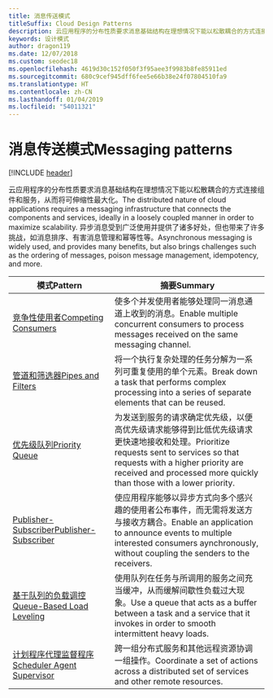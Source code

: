 ```yaml
---
title: 消息传送模式
titleSuffix: Cloud Design Patterns
description: 云应用程序的分布性质要求消息基础结构在理想情况下能以松散耦合的方式连接组件和服务，从而将可伸缩性最大化。 异步消息受到广泛使用并提供了诸多好处，但也带来了许多挑战，如消息排序、有害消息管理和幂等性等。
keywords: 设计模式
author: dragon119
ms.date: 12/07/2018
ms.custom: seodec18
ms.openlocfilehash: 4619d30c152f050f3f95aee3f9983b8fe85911ed
ms.sourcegitcommit: 680c9cef945dff6fee5e66b38e24f07804510fa9
ms.translationtype: HT
ms.contentlocale: zh-CN
ms.lasthandoff: 01/04/2019
ms.locfileid: "54011321"
---
```

# <a name="messaging-patterns"></a><span data-ttu-id="0c8b0-105">消息传送模式</span><span class="sxs-lookup"><span data-stu-id="0c8b0-105">Messaging patterns</span></span>

[!INCLUDE [header](../../_includes/header.md)]

<span data-ttu-id="0c8b0-106">云应用程序的分布性质要求消息基础结构在理想情况下能以松散耦合的方式连接组件和服务，从而将可伸缩性最大化。</span><span class="sxs-lookup"><span data-stu-id="0c8b0-106">The distributed nature of cloud applications requires a messaging infrastructure that connects the components and services, ideally in a loosely coupled manner in order to maximize scalability.</span></span> <span data-ttu-id="0c8b0-107">异步消息受到广泛使用并提供了诸多好处，但也带来了许多挑战，如消息排序、有害消息管理和幂等性等。</span><span class="sxs-lookup"><span data-stu-id="0c8b0-107">Asynchronous messaging is widely used, and provides many benefits, but also brings challenges such as the ordering of messages, poison message management, idempotency, and more.</span></span>

| <span data-ttu-id="0c8b0-108">模式</span><span class="sxs-lookup"><span data-stu-id="0c8b0-108">Pattern</span></span> | <span data-ttu-id="0c8b0-109">摘要</span><span class="sxs-lookup"><span data-stu-id="0c8b0-109">Summary</span></span> |
| ------- | ------- |
| [<span data-ttu-id="0c8b0-110">竞争性使用者</span><span class="sxs-lookup"><span data-stu-id="0c8b0-110">Competing Consumers</span></span>](../competing-consumers.md) | <span data-ttu-id="0c8b0-111">使多个并发使用者能够处理同一消息通道上收到的消息。</span><span class="sxs-lookup"><span data-stu-id="0c8b0-111">Enable multiple concurrent consumers to process messages received on the same messaging channel.</span></span> |
| [<span data-ttu-id="0c8b0-112">管道和筛选器</span><span class="sxs-lookup"><span data-stu-id="0c8b0-112">Pipes and Filters</span></span>](../pipes-and-filters.md) | <span data-ttu-id="0c8b0-113">将一个执行复杂处理的任务分解为一系列可重复使用的单个元素。</span><span class="sxs-lookup"><span data-stu-id="0c8b0-113">Break down a task that performs complex processing into a series of separate elements that can be reused.</span></span> |
| [<span data-ttu-id="0c8b0-114">优先级队列</span><span class="sxs-lookup"><span data-stu-id="0c8b0-114">Priority Queue</span></span>](../priority-queue.md) | <span data-ttu-id="0c8b0-115">为发送到服务的请求确定优先级，以便高优先级请求能够得到比低优先级请求更快速地接收和处理。</span><span class="sxs-lookup"><span data-stu-id="0c8b0-115">Prioritize requests sent to services so that requests with a higher priority are received and processed more quickly than those with a lower priority.</span></span> |
| [<span data-ttu-id="0c8b0-116">Publisher-Subscriber</span><span class="sxs-lookup"><span data-stu-id="0c8b0-116">Publisher-Subscriber</span></span>](../publisher-subscriber.md) | <span data-ttu-id="0c8b0-117">使应用程序能够以异步方式向多个感兴趣的使用者公布事件，而无需将发送方与接收方耦合。</span><span class="sxs-lookup"><span data-stu-id="0c8b0-117">Enable an application to announce events to multiple interested consumers aynchronously, without coupling the senders to the receivers.</span></span> |
| [<span data-ttu-id="0c8b0-118">基于队列的负载调控</span><span class="sxs-lookup"><span data-stu-id="0c8b0-118">Queue-Based Load Leveling</span></span>](../queue-based-load-leveling.md) | <span data-ttu-id="0c8b0-119">使用队列在任务与所调用的服务之间充当缓冲，从而缓解间歇性负载过大现象。</span><span class="sxs-lookup"><span data-stu-id="0c8b0-119">Use a queue that acts as a buffer between a task and a service that it invokes in order to smooth intermittent heavy loads.</span></span> |
| [<span data-ttu-id="0c8b0-120">计划程序代理监督程序</span><span class="sxs-lookup"><span data-stu-id="0c8b0-120">Scheduler Agent Supervisor</span></span>](../scheduler-agent-supervisor.md) | <span data-ttu-id="0c8b0-121">跨一组分布式服务和其他远程资源协调一组操作。</span><span class="sxs-lookup"><span data-stu-id="0c8b0-121">Coordinate a set of actions across a distributed set of services and other remote resources.</span></span> |
